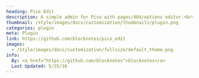 ```yaml
---
heading: Pico Edit
description: A simple admin for Pico with pages/404/options editor.<br><br>Pico Edit provides a back-end interface to edit Pico pages. Additionally, it has the ability to perform some basic Git operations such as commit, push/pull etc.
thumbnail: /style/images/docs/customization/thumbnails/plugin.png
categories: plugin
meta: Plugin
link: https://github.com/blocknotes/pico_edit
images:
  - /style/images/docs/customization/fullsize/default_theme.png
info:
  By: <a href="https://github.com/blocknotes">blocknotes</a>
  Last Updated: 5/25/16
---
```

